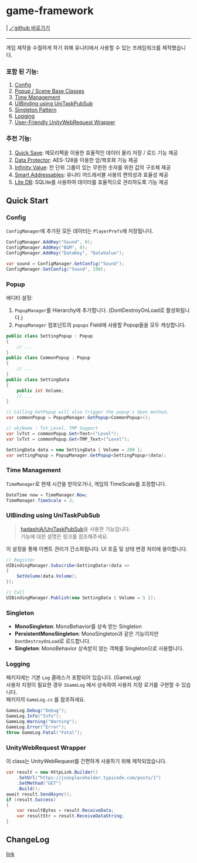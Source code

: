 # game-framework
| [🪄github 바로가기][git]

---

게임 제작을 수월하게 하기 위해 유니티에서 사용할 수 있는 프레임워크를 제작했습니다.

### 포함 된 기능:

1. [Config](https://github.com/achieveonepark/GameFramework?tab=readme-ov-file#config)
2. [Popup / Scene Base Classes](https://github.com/achieveonepark/GameFramework?tab=readme-ov-file#popup)
3. [Time Management](https://github.com/achieveonepark/GameFramework?tab=readme-ov-file#time-management)
4. [UIBinding using UniTaskPubSub](https://github.com/achieveonepark/GameFramework?tab=readme-ov-file#uibinding-using-unitaskpubsub)
5. [Singleton Pattern](https://github.com/achieveonepark/GameFramework?tab=readme-ov-file#singleton)
6. [Logging](https://github.com/achieveonepark/GameFramework?tab=readme-ov-file#logging)
7. [User-Friendly UnityWebRequest Wrapper](https://github.com/achieveonepark/GameFramework?tab=readme-ov-file#user-friendly-unitywebrequest-wrapper)


### 추천 기능:
1. [Quick Save](https://github.com/achieveonepark/quicksave): 메모리팩을 이용한 효율적인 데이터 물리 저장 / 로드 기능 제공
2. [Data Protector](https://github.com/achieveonepark/dataprotector): AES-128을 이용한 암/복호화 기능 제공
3. [Infinity Value](https://github.com/achieveonepark/infinityValue): 천 단위 그룹이 있는 무한한 숫자를 위한 값의 구조체 제공
4. [Smart Addressables](https://github.com/achieveonepark/SmartAddressables): 유니티 어드레서블 사용의 편의성과 효율성 제공
5. [Lite DB](https://github.com/achieveonepark/LiteDB): SQLite를 사용하여 데이터를 효율적으로 관리하도록 기능 제공

## Quick Start

### Config
`ConfigManager`에 추가된 모든 데이터는 `PlayerPrefs`에 저장됩니다.

```csharp
ConfigManager.AddKey("Sound", 0);
ConfigManager.AddKey("BGM", 0);
ConfigManager.AddKey("DataKey", "DataValue");

var sound = ConfigManager.GetConfig("Sound");
ConfigManager.SetConfig("Sound", 100);
```

### Popup
에디터 설정:

1. `PopupManager`를 Hierarchy에 추가합니다. (DontDestroyOnLoad로 활성화됩니다.)
2. `PopupManager` 컴포넌트의 `popups` Field에 사용할 Popup들을 모두 캐싱합니다.

```csharp
public class SettingPopup : Popup
{
    // ...
}
public class CommonPopup : Popup
{
    // ...
}
public class SettingData
{
    public int Volume;
    // ...
}

// Calling GetPopup will also trigger the popup's Open method.
var commonPopup = PopupManager.GetPopup<CommonPopup>();

// objName : Txt_Level, TMP Support
var lvTxt = commonPopup.Get<Text>("Level");
var lvTxt = commonPopup.Get<TMP_Text>("Level"); 

SettingData data = new SettingData { Volume = 200 };
var settingPopup = PopupManager.GetPopup<SettingPopup>(data);
```

### Time Management
`TimeManager`로 현재 시간을 받아오거나, 게임의 TimeScale를 조정합니다.

```csharp
DateTime now = TimeManager.Now;
TimeManager.TimeScale = 2;
```

### UIBinding using UniTaskPubSub

>[hadashiA/UniTaskPubSub](https://github.com/hadashiA/UniTaskPubSub)을 사용한 기능입니다.<br>
기능에 대한 설명은 링크를 참조해주세요.<br> 

이 설정을 통해 이벤트 관리가 간소화됩니다. UI 호출 및 상태 변경 처리에 용이합니다.

```csharp
// Register
UIBindingManager.Subscribe<SettingData>(data =>
{
    SetVolume(data.Volume);
});

// Call
UIBindingManager.Publish(new SettingData { Volume = 5 });
```

### Singleton

- **MonoSingleton**: MonoBehavior를 상속 받는 Singleton
- **PersistentMonoSingleton**: MonoSingleton과 같은 기능이지만 `DontDestroyOnLoad`로 로드합니다.
- **Singleton**: MonoBehavior 상속받지 않는 객체를 Singleton으로 사용합니다.

### Logging

패키지에는 기본 `Log` 클래스가 포함되어 있습니다. (GameLog)<br>
사용자 지정이 필요한 경우 `IGameLog` 에서 상속하여 사용자 지정 로거를 구현할 수 있습니다.<br>
패키지의 `GameLog.cs` 를 참조하세요.

```csharp
GameLog.Debug("Debug");
GameLog.Info("Info");
GameLog.Warning("Warning");
GameLog.Error("Error");
throw GameLog.Fatal("Fatal");
```

### UnityWebRequest Wrapper

이 class는 UnityWebRequest를 간편하게 사용하기 위해 제작되었습니다.

```csharp
var result = new HttpLink.Builder()
    .SetUrl("https://jsonplaceholder.typicode.com/posts/1")
    .SetMethod("GET")
    .Build();
await result.SendAsync();
if (result.Success)
{
    var resultBytes = result.ReceiveData;
    var resultStr = result.ReceiveDataString;
}
```


## ChangeLog
[link](https://github.com/achieveonepark/game-framework/blob/main/CHANGELOG.md)

[git]: https://github.com/achieveonepark/game-framework